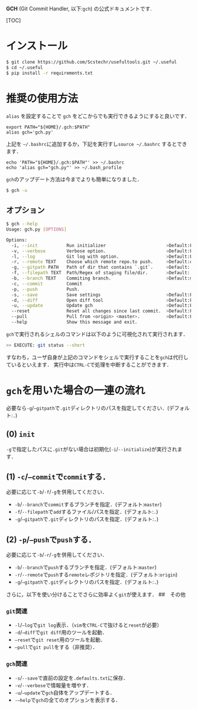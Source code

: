 __GCH__ (Git Commit Handler, 以下:`gch`)  の公式ドキュメントです.

[TOC]

# インストール
```bash
$ git clone https://github.com/Scstechr/usefultools.git ~/.useful
$ cd ~/.useful
$ pip install -r requirements.txt
```

# 推奨の使用方法

 `alias` を設定することで `gch` をどこからでも実行できるようにすると良いです．  

```bash:.bash_profile
export PATH="${HOME}/.gch:$PATH"
alias gch='gch.py'
```

上記を `~/.bashrc`に追加するか，下記を実行すし`source ~/.bashrc` するとできます．

```bash:add
echo 'PATH="${HOME}/.gch:$PATH"' >> ~/.bashrc
echo 'alias gch="gch.py"' >> ~/.bash_profile
```

`gch`のアップデート方法は今までよりも簡単になりました．

```bash
$ gch -u 
```

## オプション
```sh
$ gch --help
Usage: gch.py [OPTIONS]

Options:
  -i, --init           Run initializer                       >Default:False
  -v, --verbose        Verbose option.                       >Default:False
  -l, --log            Git log with option.                  >Default:False
  -r, --remote TEXT    Choose which remote repo.to push.     >Default:origin
  -g, --gitpath PATH   Path of dir that contains `.git`.     >Default:.
  -f, --filepath TEXT  Path/Regex of staging file/dir.       >Default:.
  -b, --branch TEXT    Commiting branch.                     >Default:master
  -c, --commit         Commit
  -p, --push           Push.
  -s, --save           Save settings                         >Default:False
  -d, --diff           Open diff tool                        >Default:False
  -u, --update         Update gch                            >Default:False
  --reset              Reset all changes since last commit.  >Default:False
  --pull               Pull from <origin> <master>.          >Default:False
  --help               Show this message and exit.
```


`gch`で実行されるシェルのコマンドは以下のように可視化されて実行されます．

```bash
>> EXECUTE: git status --short
```
すなわち，ユーザ自身が上記のコマンドをシェルで実行することを`gch`は代行しているといえます．
実行中は`CTRL-C`で処理を中断することができます．

# `gch`を用いた場合の一連の流れ

必要なら`-g`/`—gitpath`で`.git`ディレクトリのパスを指定してください．(デフォルト:`.`)  

[詳細]: https://github.com/Scstechr/gch/blob/master/doc/jp/jp_gitpath.md


## (0) `init`
`-g`で指定したパスに`.git`がない場合は初期化(`-i`/`--initialize`)が実行されます．

## (1) `-c`/`—commit`で`commit`する．
必要に応じて`-b`/`-f`/`-g`を併用してください．
- `-b`/`--branch`で`commit`するブランチを指定．(デフォルト:`master`)
- `-f`/`--filepath`で`add`するファイル/パスを指定．(デフォルト:`.`)
- `-g`/`—gitpath`で`.git`ディレクトリのパスを指定．(デフォルト:`.`)

## (2) `-p`/`—push`で`push`する．
必要に応じて`-b`/`-r`/`-g`を併用してください．
- `-b`/`--branch`で`push`するブランチを指定．(デフォルト:`master`)
- `-r`/`--remote`で`push`する`remote`レポジトリを指定．(デフォルト:`origin`)
- `-g`/`—gitpath`で`.git`ディレクトリのパスを指定．(デフォルト:`.`)

さらに，以下を使い分けることでさらに効率よく`git`が使えます．
##　その他
### `git`関連
- `-l`/`—log`で`git log`表示．（`vim`を`CTRL-C`で抜けると`reset`が必要）
- `-d`/`—diff`で`git diff`用のツールを起動．
- `—reset`で`git reset`用のツールを起動．
- `—pull`で`git pull`をする（非推奨）．

### `gch`関連
- `-s`/`--save`で直前の設定を`.defaults.txt`に保存．
- `-v`/`--verbose`で情報量を増やす．
- `-u`/`—update`で`gch`自体をアップデートする．
- `-—help`で`gch`の全てのオプションを表示する．